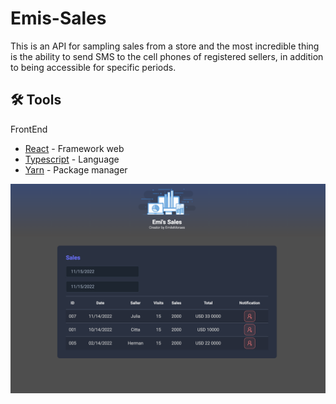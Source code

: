 # Emis-Sales


This is an API for sampling sales from a store and the most incredible thing is the ability to send SMS to the cell phones of registered sellers, in addition to being accessible for specific periods.

## 🛠️ Tools

FrontEnd

* [React](https://pt-br.reactjs.org/) - Framework web
* [Typescript](https://www.typescriptlang.org/) - Language
* [Yarn](https://yarnpkg.com/) - Package manager



![alt text](page.png)
